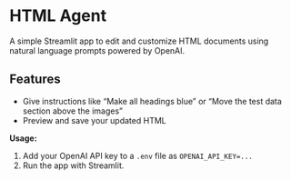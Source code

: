 # HTML Agent

A simple Streamlit app to edit and customize HTML documents using natural language prompts powered by OpenAI.

## Features
- Give instructions like “Make all headings blue” or “Move the test data section above the images”
- Preview and save your updated HTML

**Usage:**
1. Add your OpenAI API key to a `.env` file as `OPENAI_API_KEY=...`
2. Run the app with Streamlit.
